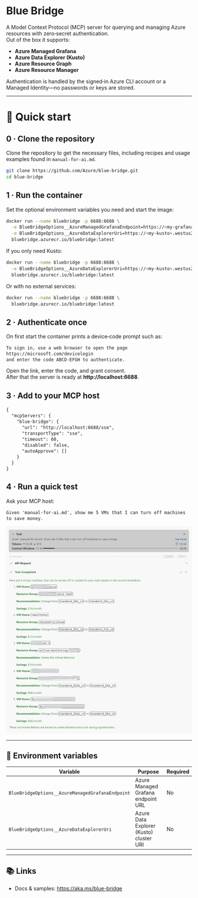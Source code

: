 # Blue Bridge

A Model Context Protocol (MCP) server for querying and managing Azure resources with zero‑secret authentication.  
Out of the box it supports:

- **Azure Managed Grafana**
- **Azure Data Explorer (Kusto)**
- **Azure Resource Graph**
- **Azure Resource Manager**

Authentication is handled by the signed‑in Azure CLI account or a Managed Identity—no passwords or keys are stored.

---

# 🚀 Quick start

## 0 · Clone the repository

Clone the repository to get the necessary files, including recipes and usage examples found in `manual-for-ai.md`.

```bash
git clone https://github.com/Azure/blue-bridge.git
cd blue-bridge
```

## 1 · Run the container

Set the optional environment variables you need and start the image:

```bash
docker run --name bluebridge -p 6688:6688 \
  -e BlueBridgeOptions__AzureManagedGrafanaEndpoint=https://<my‑grafana>.wcus.grafana.azure.com \
  -e BlueBridgeOptions__AzureDataExplorerUri=https://<my‑kusto>.westus2.kusto.windows.net \
  bluebridge.azurecr.io/bluebridge:latest
```

If you only need Kusto:

```bash
docker run --name bluebridge -p 6688:6688 \
  -e BlueBridgeOptions__AzureDataExplorerUri=https://<my‑kusto>.westus2.kusto.windows.net \
  bluebridge.azurecr.io/bluebridge:latest
```

Or with no external services:

```bash
docker run --name bluebridge -p 6688:6688 \
  bluebridge.azurecr.io/bluebridge:latest
```

## 2 · Authenticate once

On first start the container prints a device‑code prompt such as:

```
To sign in, use a web browser to open the page https://microsoft.com/devicelogin
and enter the code ABCD‑EFGH to authenticate.
```

Open the link, enter the code, and grant consent.  
After that the server is ready at **http://localhost:6688**.

## 3 · Add to your MCP host

```jsonc
{
  "mcpServers": {
    "blue-bridge": {
      "url": "http://localhost:6688/sse",
      "transportType": "sse",
      "timeout": 60,
      "disabled": false,
      "autoApprove": []
    }
  }
}
```

## 4 · Run a quick test

Ask your MCP host:

```
Given 'manual-for-ai.md', show me 5 VMs that I can turn off machines to save money.
```

![Result](mcp-suggest-turn-off-vm-2504.png)

---

## 🔧 Environment variables

| Variable                                           | Purpose                                         | Required |
| -------------------------------------------------- | ----------------------------------------------- | -------- |
| `BlueBridgeOptions__AzureManagedGrafanaEndpoint`   | Azure Managed Grafana endpoint URL              | No       |
| `BlueBridgeOptions__AzureDataExplorerUri`          | Azure Data Explorer (Kusto) cluster URI         | No       |

---

## 📚 Links

- Docs & samples: https://aka.ms/blue-bridge
